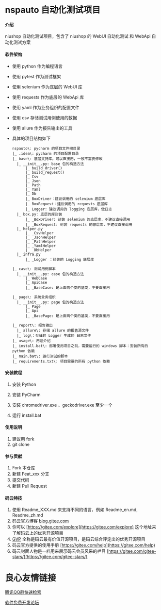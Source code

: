 # nspauto 自动化测试项目

#### 介绍
niushop 自动化测试项目，包含了 niushop 的 WebUI 自动化测试 和 WebApi 自动化测试方案

#### 软件架构
- 使用 python 作为编程语言

- 使用 pytest 作为测试框架

- 使用 selenium 作为底层的 WebUI 库

- 使用 requests 作为底层的 WebApi 库

- 使用 yaml 作为业务组织的配置文件

- 使用 csv 存储测试用例使用的数据

- 使用 allure 作为报告输出的工具

- 具体的项目结构如下

  ```shell
  nspauto\: pycharm 的项目文件根目录
  |_ .idea\: pycharm 的项目配置目录 
  |_ base\: 底层支持库，可以直接用，一般不需要修改
  	|_ __init__.py: base 包的构造方法
  		|_ build_driver()
  		|_ build_request()
  		|_ Csv
  		|_ Json
  		|_ Path
  		|_ Yaml
  		|_ Db
  		|_ BoxDriver：建议调用的 selenium 底层库
  		|_ BoxRequest：建议调用的 requests 底层库
  		|_ Logger: 建议调用的 logging 底层库，做日志
  	|_ box.py: 底层的库封装
  		|_ _BoxDriver: 封装 selenium 的底层库，不建议直接调用
  		|_ _BoxRequest: 封装 requests 的底层库，不建议直接调用
  	|_ helper.py
  		|_ _CsvHelper
  		|_ _JsonHelper
  		|_ _PathHelper
  		|_ _YamlHelper
  		|_ _DbHelper		
  	|_ infra.py
  		|_ _Logger ：封装的 Logging 底层库
  		
  |_ case\: 测试用例脚本
  	|_ __init__.py: case 包的构造方法
  		|_ WebCase
  		|_ ApiCase
  		|_ _BaseCase: 是上面两个类的基类，不要直接用
  		
  |_ page\: 系统业务组织
  	|_ __init__.py: page 包的构造方法
  		|_ Page
  		|_ Api
  		|_ _BasePage: 是上面两个类的基类，不要直接用
  		
  |_ report\: 报告输出
  	|_ allure\: 存储 allure 的报告源文件
  	|_ log\：存储的 Logger 生成的 日志文件
  |_ usage\: 用法介绍
  |_ install.bat\: 部署使用项目之前，需要运行的 windows 脚本：安装所有的 python 依赖
  |_ main.bat\: 运行测试的脚本
  |_ requirements.txt\: 项目需要的所有 python 依赖
  
  ```

  


#### 安装教程

1. 安装 Python

2. 安装 PyCharm

3. 安装 chromedriver.exe 、geckodriver.exe 至少一个

4. 运行 install.bat

   

#### 使用说明

1. 建议用 fork
3. git clone



#### 参与贡献

1. Fork 本仓库
2. 新建 Feat_xxx 分支
3. 提交代码
4. 新建 Pull Request




#### 码云特技

1. 使用 Readme\_XXX.md 来支持不同的语言，例如 Readme\_en.md, Readme\_zh.md
2. 码云官方博客 [blog.gitee.com](https://blog.gitee.com)
3. 你可以 [https://gitee.com/explore](https://gitee.com/explore) 这个地址来了解码云上的优秀开源项目
4. [GVP](https://gitee.com/gvp) 全称是码云最有价值开源项目，是码云综合评定出的优秀开源项目
5. 码云官方提供的使用手册 [https://gitee.com/help](https://gitee.com/help)
6. 码云封面人物是一档用来展示码云会员风采的栏目 [https://gitee.com/gitee-stars/](https://gitee.com/gitee-stars/)

 # 良心友情链接

[腾讯QQ群快速检索](http://u.720life.cn/s/8cf73f7c)

[软件免费开发论坛](http://u.720life.cn/s/bbb01dc0)